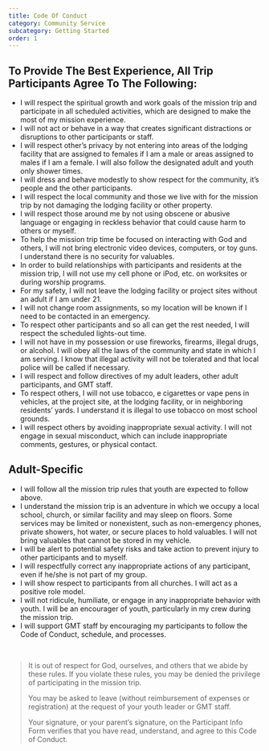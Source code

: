 ```yaml
---
title: Code Of Conduct
category: Community Service
subcategory: Getting Started
order: 1
---
```


## To Provide The Best Experience, All Trip Participants Agree To The Following:

* I will respect the spiritual growth and work goals of the mission trip and participate in all scheduled activities, which are designed to make the most of my mission experience.&nbsp;
* I will not act or behave in a way that creates significant distractions or disruptions to other participants or staff.&nbsp;
* I will respect other’s privacy by not entering into areas of the lodging facility that are assigned to females if I am a male or areas assigned to males if I am a female. I will also follow the designated adult and youth only shower times.&nbsp;
* I will dress and behave modestly to show respect for the community, it’s people and the other participants.&nbsp;
* I will respect the local community and those we live with for the mission trip by not damaging the lodging facility or other property.&nbsp;
* I will respect those around me by not using obscene or abusive language or engaging in reckless behavior that could cause harm to others or myself.&nbsp;
* To help the mission trip time be focused on interacting with God and others, I will not bring electronic video devices, computers, or toy guns. I understand there is no security for valuables.&nbsp;
* In order to build relationships with participants and residents at the mission trip, I will not use my cell phone or iPod, etc. on worksites or during worship programs.&nbsp;
* For my safety, I will not leave the lodging facility or project sites without an adult if I am under 21.&nbsp;
* I will not change room assignments, so my location will be known if I need to be contacted in an emergency.&nbsp;
* To respect other participants and so all can get the rest needed, I will respect the scheduled lights-out time.&nbsp;
* I will not have in my possession or use fireworks, firearms, illegal drugs, or alcohol. I will obey all the laws of the community and state in which I am serving. I know that illegal activity will not be tolerated and that local police will be called if necessary.&nbsp;
* I will respect and follow directives of my adult leaders, other adult participants, and GMT staff.&nbsp;
* To respect others, I will not use tobacco, e cigarettes or vape pens in vehicles, at the project site, at the lodging facility, or in neighboring residents’ yards. I understand it is illegal to use tobacco on most school grounds.&nbsp;
* I will respect others by avoiding inappropriate sexual activity. I will not engage in sexual misconduct, which can include inappropriate comments, gestures, or physical contact.&nbsp;

## Adult-Specific&nbsp;

* I will follow all the mission trip rules that youth are expected to follow above.&nbsp;
* I understand the mission trip is an adventure in which we occupy a local school, church, or similar facility and may sleep on floors. Some services may be limited or nonexistent, such as non-emergency phones, private showers, hot water, or secure places to hold valuables. I will not bring valuables that cannot be stored in my vehicle.&nbsp;
* I will be alert to potential safety risks and take action to prevent injury to other participants and to myself.&nbsp;
* I will respectfully correct any inappropriate actions of any participant, even if he/she is not part of my group.&nbsp;
* I will show respect to participants from all churches. I will act as a positive role model.&nbsp;
* I will not ridicule, humiliate, or engage in any inappropriate behavior with youth. I will be an encourager of youth, particularly in my crew during the mission trip.&nbsp;
* I will support GMT staff by encouraging my participants to follow the Code of Conduct, schedule, and processes.&nbsp;

&nbsp;

> It is out of respect for God, ourselves, and others that we abide by these rules. If you violate these rules, you may be denied the privilege of participating in the mission trip.&nbsp;
>
>
> You may be asked to leave (without reimbursement of expenses or registration) at the request of your youth leader or GMT staff.&nbsp;
>
>
> Your signature, or your parent’s signature, on the Participant Info Form verifies that you have read, understand, and agree to this Code of Conduct.
